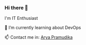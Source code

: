 ### Hi there 👋

I'm IT Enthusiast

🌱 I’m currently learning about DevOps

📫 Contact me in: [Arya Pramudika](https://www.linkedin.com/in/pramudika/)

<!--
**aryapramudika/aryapramudika** is a ✨ _special_ ✨ repository because its `README.md` (this file) appears on your GitHub profile.

Here are some ideas to get you started:

- 🔭 I’m currently working on ...
- 🌱 I’m currently learning ...
- 👯 I’m looking to collaborate on ...
- 🤔 I’m looking for help with ...
- 💬 Ask me about ...
- 📫 How to reach me: ...
- 😄 Pronouns: ...
- ⚡ Fun fact: ...
-->
